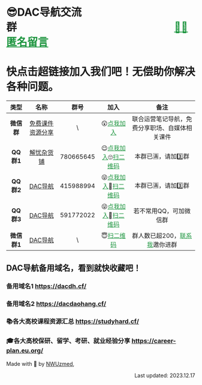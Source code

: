 # 😎DAC导航交流群&emsp;&emsp;&emsp;&emsp;&emsp;&emsp;&emsp;&emsp;&emsp;&emsp;&emsp;&emsp;&emsp;&emsp;&emsp;<a href="https://mark-down.cf/" target="_blank" style="color:#1d953f" >🐱‍👤匿名留言</a>
# 快点击超链接加入我们吧！无偿助你解决各种问题。

|  **类型**   |                                                                                    **名称**                                                                                     | **群号**  |                                                                                                                                            **加入**                                                                                                                                             |                                                                                           **备注**                                                                                            |
|:-----------:|:-------------------------------------------------------------------------------------------------------------------------------------------------------------------------------:|:---------:|:-----------------------------------------------------------------------------------------------------------------------------------------------------------------------------------------------------------------------------------------------------------------------------------------------:|:---------------------------------------------------------------------------------------------------------------------------------------------------------------------------------------------:|
|  **微信群**  |                                                <a href="https://support.qq.com/products/313460/blog/798472" target="_blank" >免费课件资源分享</a>                                                 | \ | 😲<a href="https://support.qq.com/products/313460/blog/798472" target="_blank" style="color:#1d953f" >点我加入</a> |   联合运营笔记导航，免费分享职场、自媒体相关课件  |
|  **QQ群1**  |                                                <a href="https://jq.qq.com/?_wv=1027&k=ajTaT9x9" target="_blank" >解忧杂货铺</a>                                                 | 780665645 | 😉<a href="https://jq.qq.com/?_wv=1027&k=ajTaT9x9" target="_blank" style="color:#1d953f" >点我加入</a>🙄<a href="http://ys-d.ysepan.com/618551342/616317113/i65634L6656NWHksNQPi03/QQ%E7%BE%A43%EF%BC%88DAC%E5%AF%BC%E8%88%AA%EF%BC%89.jpg" target="_blank" style="color:#1d953f" >扫二维码</a> |                                                                                      本群已🈵，请加3️⃣群                                                                                      |
|  **QQ群2**  |                                                  <a href="https://jq.qq.com/?_wv=1027&k=ajTaT9x9" target="_blank" >DAC导航</a>                                                  | 415988994 | 😜<a href="https://jq.qq.com/?_wv=1027&k=ajTaT9x9" target="_blank" style="color:#1d953f" >点我加入</a>🤪<a href="http://ys-d.ysepan.com/618551342/616317113/i65634L6656NWHksNQPi03/QQ%E7%BE%A43%EF%BC%88DAC%E5%AF%BC%E8%88%AA%EF%BC%89.jpg" target="_blank" style="color:#1d953f" >扫二维码</a> |                                                                                      本群已🈵，请加3️⃣群                                                                                      |
|  **QQ群3**  |                                                  <a href="https://jq.qq.com/?_wv=1027&k=ajTaT9x9" target="_blank" >DAC导航</a>                                                  | 591772022 | 😜<a href="https://jq.qq.com/?_wv=1027&k=ajTaT9x9" target="_blank" style="color:#1d953f" >点我加入</a>🤪<a href="http://ys-d.ysepan.com/618551342/616317113/i65634L6656NWHksNQPi03/QQ%E7%BE%A43%EF%BC%88DAC%E5%AF%BC%E8%88%AA%EF%BC%89.jpg" target="_blank" style="color:#1d953f" >扫二维码</a> |                                                                                    若不常用QQ，可加微信群                                                                                     |
| **微信群1** | <a href="http://ys-n.ysepan.com/618551314/616077394/p7329742VHMLI7kpQROe69/%E5%BE%AE%E4%BF%A1%E7%BE%A4%EF%BC%88DAC%E5%AF%BC%E8%88%AA%EF%BC%89.png" target="_blank" >DAC导航</a> |     \     |                                            😇<a href="http://ys-n.ysepan.com/618551314/616077394/p7329742VHMLI7kpQROe69/%E5%BE%AE%E4%BF%A1%E7%BE%A4%EF%BC%88DAC%E5%AF%BC%E8%88%AA%EF%BC%89.png" target="_blank" style="color:#1d953f" >扫二维码</a>                                             | 群人数已超200，<a href="http://ys-d.ysepan.com/618551321/616076190/jrPTKfs4638326WITOLN4a/%E6%88%91%E7%9A%84%E5%BE%AE%E4%BF%A1.png" target="_blank" style="color:#1d953f" >联系我</a>邀你进群 |



## DAC导航备用域名，看到就快收藏吧！

### 备用域名1 https://dacdh.cf/
### 备用域名2 https://dacdaohang.cf/
### 📚各大高校课程资源汇总 <a href="https://studyhard.cf/" target="_blank" >https://studyhard.cf/</a>
### 🎓各大高校保研、留学、考研、就业经验分享 <a href="https://nwuzmedoutlook.github.io/career-plan" target="_blank" >https://career-plan.eu.org/</a>

Made with 💖 by <a href="https://ccus.cf" target="_blank" rel="noopener">NWUzmed</a>, 
<p align="right">Last updated: 2023.12.17</p>
